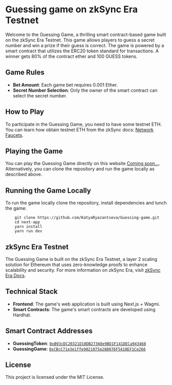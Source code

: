 # Guessing game on zkSync Era Testnet

Welcome to the Guessing Game, a thrilling smart contract-based game built on the zkSync Era Testnet. This game allows players to guess a secret number and win a prize if their guess is correct. The game is powered by a smart contract that utilizes the ERC20 token standard for transactions. A winner gets 80% of the contract ether and 100 GUESS tokens.

## Game Rules

- **Bet Amount**: Each game bet requires 0.001 Ether.
- **Secret Number Selection**: Only the owner of the smart contract can select the secret number.

## How to Play

To participate in the Guessing Game, you need to have some testnet ETH. You can learn how obtain testnet ETH from the zkSync docs: [Network Faucets](https://docs.zksync.io/build/tooling/network-faucets.html).

## Playing the Game

You can play the Guessing Game directly on this website [Coming soon...](http://example.com). Alternatively, you can clone the repository and run the game locally as described above.

## Running the Game Locally

To run the game locally clone the repository, install dependencies and lunch the game:

```Shell
    git clone https://github.com/KatyaRyazantseva/Guessing-game.git
    cd next-app
    yarn install
    yarn run dev
```

## zkSync Era Testnet

The Guessing Game is built on the zkSync Era Testnet, a layer 2 scaling solution for Ethereum that uses zero-knowledge proofs to enhance scalability and security. For more information on zkSync Era, visit [zkSync Era Docs](https://docs.zksync.io/).

## Technical Stack

- **Frontend**: The game's web application is built using Next.js + Wagmi.
- **Smart Contracts**: The game's smart contracts are developed using Hardhat.

## Smart Contract Addresses

- **GuessingToken**: [`0xB93cDC20321D10DB27368e9BD1F141DECa943468`](https://sepolia.explorer.zksync.io/address/0xB93cDC20321D10DB27368e9BD1F141DECa943468)
- **GuessingGame**: [`0xCBcC71e3e1ffe9021075e288076F5410EF1Ce266`](https://sepolia.explorer.zksync.io/address/0xCBcC71e3e1ffe9021075e288076F5410EF1Ce266)

## License

This project is licensed under the MIT License.
